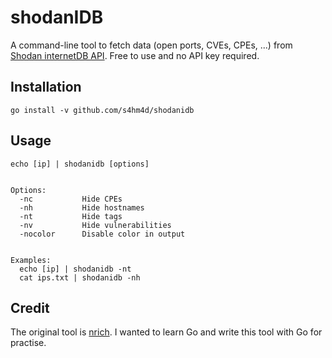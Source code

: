 # shodanIDB

A command-line tool to fetch data (open ports, CVEs, CPEs, ...) from [Shodan internetDB API](https://internetdb.shodan.io/). Free to use and no API key required. 


## Installation

```
go install -v github.com/s4hm4d/shodanidb
```


## Usage

```
echo [ip] | shodanidb [options]


Options:
  -nc           Hide CPEs
  -nh           Hide hostnames
  -nt           Hide tags
  -nv           Hide vulnerabilities
  -nocolor      Disable color in output


Examples:
  echo [ip] | shodanidb -nt
  cat ips.txt | shodanidb -nh
```


## Credit

The original tool is [nrich](https://gitlab.com/shodan-public/nrich). I wanted to learn Go and write this tool with Go for practise.

